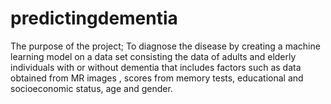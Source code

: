 # predictingdementia
The purpose of the project; To diagnose the disease by creating a machine learning model on a data set consisting the data of adults and elderly individuals with or without dementia that includes factors such as data obtained from MR images , scores from memory tests, educational and socioeconomic status, age and gender. 
